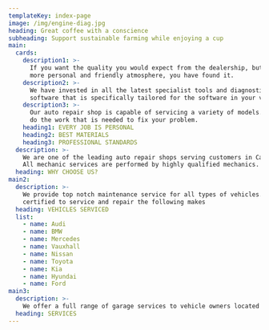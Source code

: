 ```yaml
---
templateKey: index-page
image: /img/engine-diag.jpg
heading: Great coffee with a conscience
subheading: Support sustainable farming while enjoying a cup
main:
  cards:
    description1: >-
      If you want the quality you would expect from the dealership, but with a
      more personal and friendly atmosphere, you have found it.
    description2: >-
      We have invested in all the latest specialist tools and diagnostic
      software that is specifically tailored for the software in your vehicle.
    description3: >-
      Our auto repair shop is capable of servicing a variety of models. We only
      do the work that is needed to fix your problem.
    heading1: EVERY JOB IS PERSONAL
    heading2: BEST MATERIALS
    heading3: PROFESSIONAL STANDARDS
  description: >-
    We are one of the leading auto repair shops serving customers in Cardiff.
    All mechanic services are performed by highly qualified mechanics.
  heading: WHY CHOOSE US?
main2:
  description: >-
    We provide top notch maintenance service for all types of vehicles. We are
    certified to service and repair the following makes
  heading: VEHICLES SERVICED
  list:
    - name: Audi
    - name: BMW
    - name: Mercedes
    - name: Vauxhall
    - name: Nissan
    - name: Toyota
    - name: Kia
    - name: Hyundai
    - name: Ford
main3:
  description: >-
    We offer a full range of garage services to vehicle owners located in the Cardiff area. Our professinals know how to handle a wide range of car services.
  heading: SERVICES
---
```


